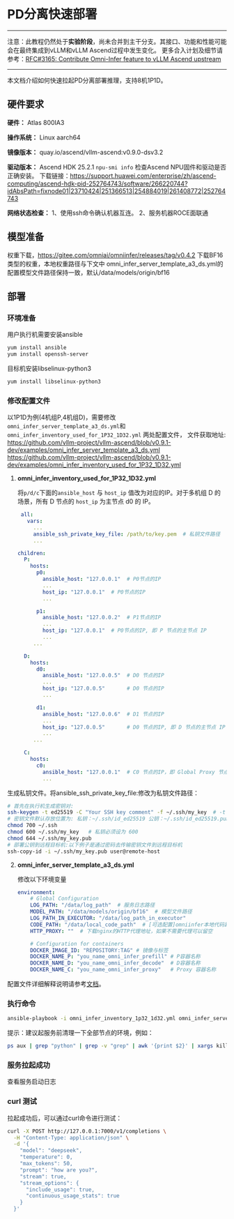 # PD分离快速部署

----

注意：此教程仍然处于**实验阶段**，尚未合并到主干分支。其接口、功能和性能可能会在最终集成到vLLM和vLLM Ascend过程中发生变化。
更多合入计划及细节请参考：[RFC#3165: Contribute Omni-Infer feature to vLLM Ascend upstream](https://github.com/vllm-project/vllm-ascend/issues/3165)

----

本文档介绍如何快速拉起PD分离部署推理，支持8机1P1D。

## 硬件要求

**硬件：** Atlas 800IA3

**操作系统：**  Linux aarch64

**镜像版本：** quay.io/ascend/vllm-ascend:v0.9.0-dsv3.2

**驱动版本：** Ascend HDK 25.2.1 
`npu-smi info` 检查Ascend NPU固件和驱动是否正确安装。
下载链接：https://support.huawei.com/enterprise/zh/ascend-computing/ascend-hdk-pid-252764743/software/266220744?idAbsPath=fixnode01|23710424|251366513|254884019|261408772|252764743

**网络状态检查：** 
1、使用ssh命令确认机器互连。
2、服务机器ROCE面联通

## 模型准备

权重下载，https://gitee.com/omniai/omniinfer/releases/tag/v0.4.2 下载BF16类型的权重，本地权重路径与下文中 omni_infer_server_template_a3_ds.yml的配置模型文件路径保持一致，默认/data/models/origin/bf16

## 部署

### 环境准备

用户执行机需要安装ansible
```bash
yum install ansible
yum install openssh-server
```

目标机安装libselinux-python3
```bash
yum install libselinux-python3
```


### 修改配置文件

以1P1D为例(4机组P,4机组D)，需要修改`omni_infer_server_template_a3_ds.yml`和 `omni_infer_inventory_used_for_1P32_1D32.yml` 两处配置文件，
文件获取地址:
https://github.com/vllm-project/vllm-ascend/blob/v0.9.1-dev/examples/omni_infer_server_template_a3_ds.yml
https://github.com/vllm-project/vllm-ascend/blob/v0.9.1-dev/examples/omni_infer_inventory_used_for_1P32_1D32.yml

1. **omni_infer_inventory_used_for_1P32_1D32.yml**

   将`p/d/c`下面的`ansible_host` 与 `host_ip` 值改为对应的IP。对于多机组 D 的场景，所有 D 节点的 `host_ip` 为主节点 d0 的 IP。


   ```YAML
    all:
      vars:
        ...
        ansible_ssh_private_key_file: /path/to/key.pem  # 私钥文件路径
        ...

   children:
     P:
       hosts:
         p0:
           ansible_host: "127.0.0.1"  # P0节点的IP
           ...
           host_ip: "127.0.0.1"  # P0节点的IP
           ...

         p1:
           ansible_host: "127.0.0.2"  # P1节点的IP
           ...
           host_ip: "127.0.0.1"  # P0节点的IP, 即 P 节点的主节点 IP
           ...
        ...

     D:
       hosts:
         d0:
           ansible_host: "127.0.0.5"  # D0 节点的IP
           ...
           host_ip: "127.0.0.5"       # D0 节点的IP
           ...

         d1:
           ansible_host: "127.0.0.6"  # D1 节点的IP
           ...
           host_ip: "127.0.0.5"       # D0 节点的IP, 即 D 节点的主节点 IP
           ...
        ...

     C:
       hosts:
         c0:
           ansible_host: "127.0.0.1"  # C0 节点的IP，即 Global Proxy 节点
           ...
    ```

  生成私钥文件。将ansible_ssh_private_key_file:修改为私钥文件路径：

  ```bash
  # 首先在执行机生成密钥对:
  ssh-keygen -t ed25519 -C "Your SSH key comment" -f ~/.ssh/my_key  # -t 指定密钥类型（推荐ed25519）， -f 指定文件名
  # 密钥文件默认存放位置为: 私钥：~/.ssh/id_ed25519 公钥：~/.ssh/id_ed25519.pub. 设置密钥文件权限:
  chmod 700 ~/.ssh
  chmod 600 ~/.ssh/my_key   # 私钥必须设为 600
  chmod 644 ~/.ssh/my_key.pub
  # 部署公钥到远程目标机:以下例子是通过密码去传输密钥文件到远程目标机
  ssh-copy-id -i ~/.ssh/my_key.pub user@remote-host
  ```


2. **omni_infer_server_template_a3_ds.yml**

    修改以下环境变量
    ```yaml
    environment:
        # Global Configuration
        LOG_PATH: "/data/log_path"  # 服务日志路径
        MODEL_PATH: "/data/models/origin/bf16"  # 模型文件路径
        LOG_PATH_IN_EXECUTOR: "/data/log_path_in_executor"
        CODE_PATH: "/data/local_code_path"  # [可选配置]omniinfer本地代码路径
        HTTP_PROXY: ""  # 下载nginx的HTTP代理地址，如果不需要代理可以留空

        # Configuration for containers
        DOCKER_IMAGE_ID: "REPOSITORY:TAG" # 镜像与标签
        DOCKER_NAME_P: "you_name_omni_infer_prefill" # P容器名称
        DOCKER_NAME_D: "you_name_omni_infer_decode"  # D容器名称
        DOCKER_NAME_C: "you_name_omni_infer_proxy"   # Proxy 容器名称
    ```

配置文件详细解释说明请参考[文档](https://gitee.com/omniai/omniinfer/blob/master/tools/ansible/template/README.md#%E7%9B%B8%E5%85%B3%E6%96%87%E4%BB%B6%E8%A7%A3%E9%87%8A%E8%AF%B4%E6%98%8E)。

### 执行命令

```bash
ansible-playbook -i omni_infer_inventory_1p32_1d32.yml omni_infer_server_template_a3_ds.yml
```
提示：建议起服务前清理一下全部节点的环境，例如：
```bash
ps aux | grep "python" | grep -v "grep" | awk '{print $2}' | xargs kill -9
```

### 服务拉起成功
查看服务启动日志

### curl 测试

拉起成功后，可以通过curl命令进行测试：

```bash
curl -X POST http://127.0.0.1:7000/v1/completions \
  -H "Content-Type: application/json" \
  -d '{
    "model": "deepseek",
    "temperature": 0,
    "max_tokens": 50,
    "prompt": "how are you?",
    "stream": true,
    "stream_options": {
      "include_usage": true,
      "continuous_usage_stats": true
    }
  }'
```